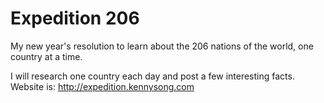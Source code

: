 Expedition 206
====

My new year's resolution to learn about the 206 nations of the world, one country at a time. 

I will research one country each day and post a few interesting facts. Website is: http://expedition.kennysong.com
